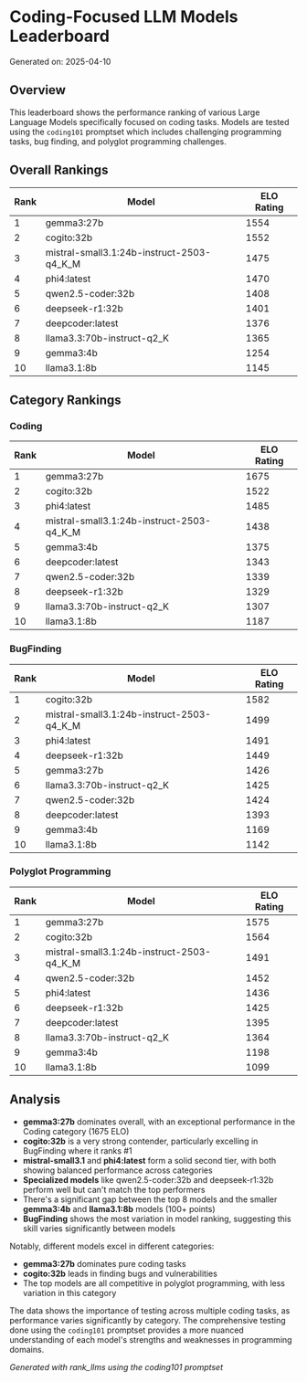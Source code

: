 # Coding-Focused LLM Models Leaderboard

Generated on: 2025-04-10

## Overview
This leaderboard shows the performance ranking of various Large Language Models specifically focused on coding tasks. Models are tested using the `coding101` promptset which includes challenging programming tasks, bug finding, and polyglot programming challenges.

## Overall Rankings

| Rank | Model | ELO Rating |
|------|-------|------------|
| 1 | gemma3:27b | 1554 |
| 2 | cogito:32b | 1552 |
| 3 | mistral-small3.1:24b-instruct-2503-q4_K_M | 1475 |
| 4 | phi4:latest | 1470 |
| 5 | qwen2.5-coder:32b | 1408 |
| 6 | deepseek-r1:32b | 1401 |
| 7 | deepcoder:latest | 1376 |
| 8 | llama3.3:70b-instruct-q2_K | 1365 |
| 9 | gemma3:4b | 1254 |
| 10 | llama3.1:8b | 1145 |

## Category Rankings

### Coding

| Rank | Model | ELO Rating |
|------|-------|------------|
| 1 | gemma3:27b | 1675 |
| 2 | cogito:32b | 1522 |
| 3 | phi4:latest | 1485 |
| 4 | mistral-small3.1:24b-instruct-2503-q4_K_M | 1438 |
| 5 | gemma3:4b | 1375 |
| 6 | deepcoder:latest | 1343 |
| 7 | qwen2.5-coder:32b | 1339 |
| 8 | deepseek-r1:32b | 1329 |
| 9 | llama3.3:70b-instruct-q2_K | 1307 |
| 10 | llama3.1:8b | 1187 |

### BugFinding

| Rank | Model | ELO Rating |
|------|-------|------------|
| 1 | cogito:32b | 1582 |
| 2 | mistral-small3.1:24b-instruct-2503-q4_K_M | 1499 |
| 3 | phi4:latest | 1491 |
| 4 | deepseek-r1:32b | 1449 |
| 5 | gemma3:27b | 1426 |
| 6 | llama3.3:70b-instruct-q2_K | 1425 |
| 7 | qwen2.5-coder:32b | 1424 |
| 8 | deepcoder:latest | 1393 |
| 9 | gemma3:4b | 1169 |
| 10 | llama3.1:8b | 1142 |

### Polyglot Programming

| Rank | Model | ELO Rating |
|------|-------|------------|
| 1 | gemma3:27b | 1575 |
| 2 | cogito:32b | 1564 |
| 3 | mistral-small3.1:24b-instruct-2503-q4_K_M | 1491 |
| 4 | qwen2.5-coder:32b | 1452 |
| 5 | phi4:latest | 1436 |
| 6 | deepseek-r1:32b | 1425 |
| 7 | deepcoder:latest | 1395 |
| 8 | llama3.3:70b-instruct-q2_K | 1364 |
| 9 | gemma3:4b | 1198 |
| 10 | llama3.1:8b | 1099 |

## Analysis

- **gemma3:27b** dominates overall, with an exceptional performance in the Coding category (1675 ELO)
- **cogito:32b** is a very strong contender, particularly excelling in BugFinding where it ranks #1
- **mistral-small3.1** and **phi4:latest** form a solid second tier, with both showing balanced performance across categories
- **Specialized models** like qwen2.5-coder:32b and deepseek-r1:32b perform well but can't match the top performers
- There's a significant gap between the top 8 models and the smaller **gemma3:4b** and **llama3.1:8b** models (100+ points)
- **BugFinding** shows the most variation in model ranking, suggesting this skill varies significantly between models

Notably, different models excel in different categories:
- **gemma3:27b** dominates pure coding tasks
- **cogito:32b** leads in finding bugs and vulnerabilities
- The top models are all competitive in polyglot programming, with less variation in this category

The data shows the importance of testing across multiple coding tasks, as performance varies significantly by category. The comprehensive testing done using the `coding101` promptset provides a more nuanced understanding of each model's strengths and weaknesses in programming domains.

*Generated with rank_llms using the coding101 promptset*
